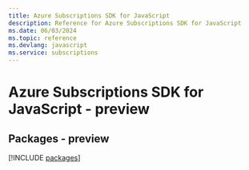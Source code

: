 ```yaml
---
title: Azure Subscriptions SDK for JavaScript
description: Reference for Azure Subscriptions SDK for JavaScript
ms.date: 06/03/2024
ms.topic: reference
ms.devlang: javascript
ms.service: subscriptions
---
```

# Azure Subscriptions SDK for JavaScript - preview
## Packages - preview
[!INCLUDE [packages](subscriptions-index.md)]
